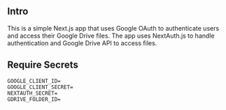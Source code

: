 ## Intro

This is a simple Next.js app that uses Google OAuth to authenticate users and access their Google Drive files. The app uses NextAuth.js to handle authentication and Google Drive API to access files.

## Require Secrets

```
GOOGLE_CLIENT_ID=
GOOGLE_CLIENT_SECRET=
NEXTAUTH_SECRET=
GDRIVE_FOLDER_ID=
```
